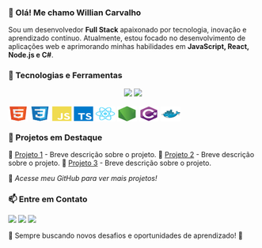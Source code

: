 ### 👋 Olá! Me chamo Willian Carvalho

Sou um desenvolvedor **Full Stack** apaixonado por tecnologia, inovação e aprendizado contínuo. Atualmente, estou focado no desenvolvimento de aplicações web e aprimorando minhas habilidades em **JavaScript, React, Node.js e C#**. 

### 🚀 Tecnologias e Ferramentas
<div align="center">
  <img height="180em" src="https://github-readme-stats.vercel.app/api?username=willcrvlh&show_icons=true&theme=dracula&include_all_commits=true&count_private=true"/>
  <img height="180em" src="https://github-readme-stats.vercel.app/api/top-langs/?username=willcrvlh&layout=compact&langs_count=7&theme=dracula"/>
</div>

<div style="display: inline_block"><br>
  <img align="center" alt="will-HTML" height="30" width="40" src="https://raw.githubusercontent.com/devicons/devicon/master/icons/html5/html5-original.svg">
  <img align="center" alt="will-CSS" height="30" width="40" src="https://raw.githubusercontent.com/devicons/devicon/master/icons/css3/css3-original.svg">
  <img align="center" alt="will-Js" height="30" width="40" src="https://raw.githubusercontent.com/devicons/devicon/master/icons/javascript/javascript-plain.svg">
  <img align="center" alt="will-Ts" height="30" width="40" src="https://raw.githubusercontent.com/devicons/devicon/master/icons/typescript/typescript-original.svg">
  <img align="center" alt="will-React" height="30" width="40" src="https://raw.githubusercontent.com/devicons/devicon/master/icons/react/react-original.svg">
  <img align="center" alt="will-Node" height="30" width="40" src="https://raw.githubusercontent.com/devicons/devicon/master/icons/nodejs/nodejs-original.svg">
  <img align="center" alt="will-CSharp" height="30" width="40" src="https://raw.githubusercontent.com/devicons/devicon/master/icons/csharp/csharp-original.svg">
  <img align="center" alt="will-Docker" height="30" width="40" src="https://raw.githubusercontent.com/devicons/devicon/master/icons/docker/docker-original.svg">
</div>

### 💼 Projetos em Destaque
🔹 [Projeto 1](#) - Breve descrição sobre o projeto.
🔹 [Projeto 2](#) - Breve descrição sobre o projeto.
🔹 [Projeto 3](#) - Breve descrição sobre o projeto.

📌 *Acesse meu GitHub para ver mais projetos!* 

### 📫 Entre em Contato
<div> 
  <a href="https://instagram.com/willcrvlh" target="_blank"><img src="https://img.shields.io/badge/-Instagram-%23E4405F?style=for-the-badge&logo=instagram&logoColor=white" target="_blank"></a>
  <a href="mailto:wcarvalho91610@gmail.com"><img src="https://img.shields.io/badge/-Gmail-%23333?style=for-the-badge&logo=gmail&logoColor=white" target="_blank"></a>
  <a href="https://www.linkedin.com/in/willcrvlh" target="_blank"><img src="https://img.shields.io/badge/-LinkedIn-%230077B5?style=for-the-badge&logo=linkedin&logoColor=white" target="_blank"></a>
</div>

📍 Sempre buscando novos desafios e oportunidades de aprendizado! 🚀
